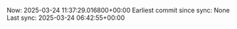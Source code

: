 Now: 2025-03-24 11:37:29.016800+00:00 Earliest commit since sync: None Last sync: 2025-03-24 06:42:55+00:00

